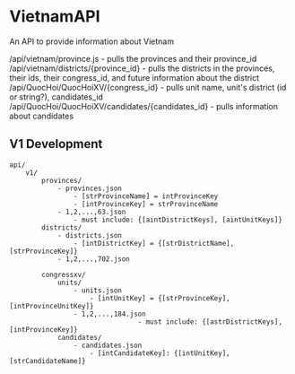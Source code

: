 # VietnamAPI
An API to provide information about Vietnam

/api/vietnam/province.js - pulls the provinces and their province_id
/api/vietnam/districts/{province_id} - pulls the districts in the provinces, their ids, their congress_id, and future information about the district
/api/QuocHoi/QuocHoiXV/{congress_id} - pulls unit name, unit's district (id or string?), candidates_id
/api/QuocHoi/QuocHoiXV/candidates/{candidates_id} - pulls information about candidates

## V1 Development
```
api/
	v1/
		provinces/
			- provinces.json
				- [strProvinceName] = intProvinceKey
				- [intProvinceKey] = strProvinceName
			- 1,2,...,63.json
				- must include: {[aintDistrictKeys], [aintUnitKeys]}	
		districts/
			- districts.json
				- [intDistrictKey] = {[strDistrictName], [strProvinceKey]}
			- 1,2,...,702.json

		congressxv/
			units/
				- units.json
					- [intUnitKey] = {[strProvinceKey], [intProvinceUnitKey]}
				- 1,2,...,184.json
                    			- must include: {[astrDistrictKeys], [intProvinceKey]}
			candidates/
				- candidates.json
					- [intCandidateKey]: {[intUnitKey], [strCandidateName]}
```
